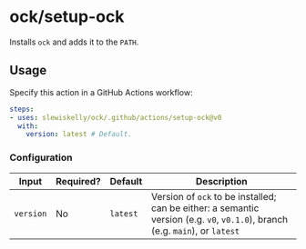 # ock/setup-ock

Installs `ock` and adds it to the `PATH`.

## Usage

Specify this action in a GitHub Actions workflow:

```yaml
steps:
- uses: slewiskelly/ock/.github/actions/setup-ock@v0
  with:
    version: latest # Default.
```

### Configuration

| Input     | Required? | Default  | Description                                                                                                                  |
|-----------|-----------|----------|------------------------------------------------------------------------------------------------------------------------------|
| `version` | No        | `latest` | Version of `ock` to be installed; can be either: a semantic version (e.g. `v0`, `v0.1.0`), branch (e.g. `main`), or `latest` |
